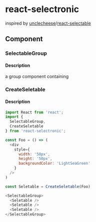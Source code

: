# react-selectronic

inspired by [unclecheese](https://github.com/unclecheese)/[react-selectable](https://github.com/unclecheese/react-selectable)

## Component

### SelectableGroup
#### Description
a group component containing

### CreateSeletable
#### Description

```js
import React from 'react';
import {
  SelectableGroup,
  CreateSeletable
} from 'react-selectronic';

const Foo = () => (
  <div
    style={
      width: '50px',
      height: '50px',
      backgroundColor: 'LightSeaGreen'
    }
  />
)

const Seletable = CreateSeletable(Foo)

<SelectableGroup>
  <Seletable />
  <Seletable />
  <Seletable />
</SelectableGroup>

```
